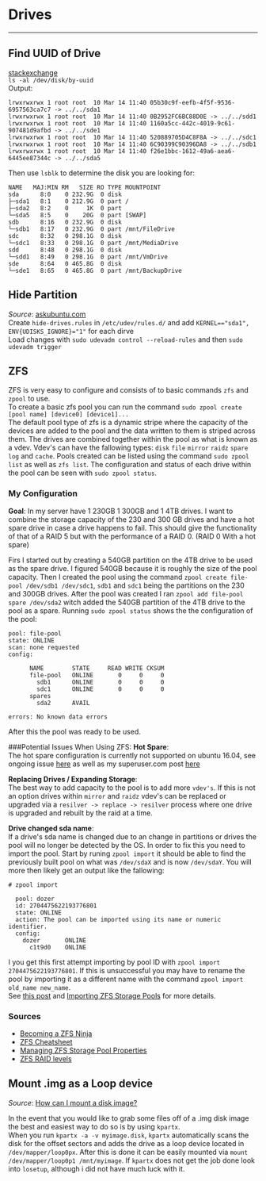 # Drives
___________________________________________________________________________________________________________
## Find UUID of Drive  
[stackexchange](http://unix.stackexchange.com/questions/658/linux-how-can-i-view-all-uuids-for-all-available-disks-on-my-system)  
`ls -al /dev/disk/by-uuid`  
Output:
```
lrwxrwxrwx 1 root root  10 Mar 14 11:40 05b30c9f-eefb-4f5f-9536-6957563ca7c7 -> ../../sda1
lrwxrwxrwx 1 root root  10 Mar 14 11:40 0B2952FC6BC88D0E -> ../../sdd1
lrwxrwxrwx 1 root root  10 Mar 14 11:40 1160a5cc-442c-4019-9c61-907481d9afbd -> ../../sde1
lrwxrwxrwx 1 root root  10 Mar 14 11:40 520889705D4C8F8A -> ../../sdc1
lrwxrwxrwx 1 root root  10 Mar 14 11:40 6C90399C90396DA8 -> ../../sdb1
lrwxrwxrwx 1 root root  10 Mar 14 11:40 f26e1bbc-1612-49a6-aea6-6445ee87344c -> ../../sda5
```
Then use `lsblk` to determine the disk you are looking for:
```
NAME   MAJ:MIN RM   SIZE RO TYPE MOUNTPOINT
sda      8:0    0 232.9G  0 disk
├─sda1   8:1    0 212.9G  0 part /
├─sda2   8:2    0     1K  0 part
└─sda5   8:5    0    20G  0 part [SWAP]
sdb      8:16   0 232.9G  0 disk
└─sdb1   8:17   0 232.9G  0 part /mnt/FileDrive
sdc      8:32   0 298.1G  0 disk
└─sdc1   8:33   0 298.1G  0 part /mnt/MediaDrive
sdd      8:48   0 298.1G  0 disk
└─sdd1   8:49   0 298.1G  0 part /mnt/VmDrive
sde      8:64   0 465.8G  0 disk
└─sde1   8:65   0 465.8G  0 part /mnt/BackupDrive
```  

## Hide Partition
*Source*: [askubuntu.com](http://askubuntu.com/questions/124094/how-to-hide-an-ntfs-partition-from-ubuntu)  
Create `hide-drives.rules` in `/etc/udev/rules.d/` and add `KERNEL=="sda1", ENV{UDISKS_IGNORE}="1"` for each dirve  
Load changes with `sudo udevadm control --reload-rules` and then `sudo udevadm trigger`  

## ZFS  

ZFS is very easy to configure and consists of to basic commands `zfs` and `zpool` to use.  
To create a basic zfs pool you can run the command `sudo zpool create [pool name] [device0] [device1]...`  
The default pool type of zfs is a dynamic stripe where the capacity of the devices are added to the pool and the
data written to them is striped across them. The drives are combined together within the pool as what is known as a vdev.
Vdev's can have the fallowing types: `disk` `file` `mirror` `raidz` `spare` `log` and `cache`. Pools created can be listed
using the command `sudo zpool list` as well as `zfs list`. The configuration and status of each drive within the pool can
be seen with `sudo zpool status`.

### My Configuration
**Goal**: In my server have 1 230GB 1 300GB and 1 4TB drives. I want to combine the storage capacity of the 230 and 300 GB
drives and have a hot spare drive in case a drive happens to fail. This should give the functionality of that of a RAID 5
but with the performance of a RAID 0. (RAID 0 With a hot spare)

Firs I started out by creating a 540GB partition on the 4TB drive to be used as the spare drive. I figured 540GB because it is
roughly the size of the pool capacity. Then I created the pool using the command `zpool create file-pool /dev/sdb1 /dev/sdc1`,
`sdb1` and `sdc1` being the partitions on the 230 and 300GB drives. After the pool was created I ran `zpool add file-pool spare /dev/sda2`
witch added the 540GB partition of the 4TB drive to the pool as a spare. Running `sudo zpool status` shows the the configuration of the
pool:  
```
pool: file-pool
state: ONLINE
scan: none requested
config:

      NAME        STATE     READ WRITE CKSUM
      file-pool   ONLINE       0     0     0
        sdb1      ONLINE       0     0     0
        sdc1      ONLINE       0     0     0
      spares
        sda2      AVAIL

errors: No known data errors
```
After this the pool was ready to be used.

###Potential Issues When Using ZFS:
**Hot Spare**:    
The hot spare configuration is currently not supported on ubuntu 16.04, see ongoing issue
[here](https://github.com/zfsonlinux/zfs/issues/4358#issuecomment-233812603) as well as my superuser.com post [here](http://superuser.com/questions/1102939/zfs-hot-spare-not-working)  

**Replacing Drives / Expanding Storage**:  
The best way to add capacity to the pool is to add more `vdev's`. If this is not an option drives within `mirror` and
`raidz` vdev's can be replaced or upgraded via a `resilver -> replace -> resilver` process where one drive is upgraded
and rebuilt by the raid at a time.  

**Drive changed sda name**:  
If a drive's sda name is changed due to an change in partitions or drives the pool will no longer be detected by the OS.
In order to fix this you need to import the pool. Start by runing `zpool import` it should be able to find the previously
built pool on what was `/dev/sdaX` and is now `/dev/sdaY`. You will more then likely get an output like the fallowing:  
```
# zpool import

  pool: dozer
  id: 2704475622193776801
  state: ONLINE
  action: The pool can be imported using its name or numeric identifier.
  config:
    dozer       ONLINE
      c1t9d0    ONLINE
```  
I you get this first attempt importing by pool ID with `zpool import 2704475622193776801`.
If this is unsuccessful you may have to rename the pool by importing it as a different name with the command `zpool import old_name new_name`.  
See [this post](http://superuser.com/questions/1106503/expanding-size-of-virtual-hard-drive-zfs) and [Importing ZFS Storage Pools](http://docs.oracle.com/cd/E19253-01/819-5461/gazuf/index.html) for more details.

### Sources
* [Becoming a ZFS Ninja](https://www.youtube.com/watch?v=tPsV_8k-aVU)  
* [ZFS Cheatsheet](http://www.datadisk.co.uk/html_docs/sun/sun_zfs_cs.htm)
* [Managing ZFS Storage Pool Properties](http://docs.oracle.com/cd/E19253-01/819-5461/gfifk/index.html)
* [ZFS RAID levels](http://www.zfsbuild.com/2010/05/26/zfs-raid-levels/)

## Mount .img as a Loop device
*Source*: [How can I mount a disk image?](http://superuser.com/questions/344899/how-can-i-mount-a-disk-image)  

In the event that you would like to grab some files off of a .img disk image the best and easiest way to do so is by using `kpartx`.  
When you run `kpartx -a -v myimage.disk`, `kpartx` automatically scans the disk for the offset sectors and adds the drive as a loop
device located in `/dev/mapper/loop0px`. After this is done it can be easily mounted via `mount /dev/mapper/loop0p1 /mnt/myimage`.
If `kpartx` does not get the job done look into `losetup`, although i did not have much luck with it.
